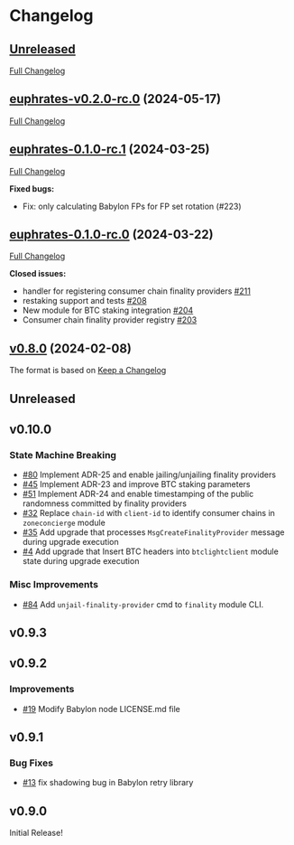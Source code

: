 <!--
Guiding Principles:

Changelogs are for humans, not machines.
There should be an entry for every single version.
The same types of changes should be grouped.
Versions and sections should be linkable.
The latest version comes first.
The release date of each version is displayed.
Mention whether you follow Semantic Versioning.

Usage:

Change log entries are to be added to the Unreleased section under the
appropriate stanza (see below). Each entry should have following format:

* [#PullRequestNumber](PullRequestLink) message

Types of changes (Stanzas):

"Features" for new features.
"Improvements" for changes in existing functionality.
"Deprecated" for soon-to-be removed features.
"Bug Fixes" for any bug fixes.
"Client Breaking" for breaking CLI commands and REST routes used by end-users.
"API Breaking" for breaking exported APIs used by developers building on SDK.
"State Machine Breaking" for any changes that result in a different AppState
given same genesisState and txList.
Ref: https://keepachangelog.com/en/1.0.0/
-->

# Changelog

## [Unreleased](https://github.com/babylonchain/babylon-private/tree/HEAD)

[Full Changelog](https://github.com/babylonchain/babylon-private/compare/euphrates-0.2.0-rc.0...HEAD)


## [euphrates-v0.2.0-rc.0](https://github.com/babylonchain/babylon-private/tree/euphrates-v0.2.0-rc.0) (2024-05-17)

[Full Changelog](https://github.com/babylonchain/babylon-private/compare/euphrates-0.1.0-rc.1...euphrates-v0.2.0-rc.0)

## [euphrates-0.1.0-rc.1](https://github.com/babylonchain/babylon-private/tree/euphrates-0.1.0-rc.1) (2024-03-25)

[Full Changelog](https://github.com/babylonchain/babylon-private/compare/euphrates-0.1.0-rc.0...euphrates-0.1.0-rc.1)

**Fixed bugs:**

- Fix: only calculating Babylon FPs for FP set rotation (#223)

## [euphrates-0.1.0-rc.0](https://github.com/babylonchain/babylon-private/tree/euphrates-0.1.0-rc.0) (2024-03-22)

[Full Changelog](https://github.com/babylonchain/babylon-private/compare/v0.8.5...euphrates-0.1.0-rc.0)

**Closed issues:**

- handler for registering consumer chain finality providers [\#211](https://github.com/babylonchain/babylon-private/issues/211)
- restaking support and tests [\#208](https://github.com/babylonchain/babylon-private/issues/208)
- New module for BTC staking integration [\#204](https://github.com/babylonchain/babylon-private/issues/204)
- Consumer chain finality provider registry [\#203](https://github.com/babylonchain/babylon-private/issues/203)

## [v0.8.0](https://github.com/babylonchain/babylon/tree/v0.8.0) (2024-02-08)

The format is based on [Keep a Changelog](https://keepachangelog.com/en/1.0.0/)

## Unreleased

## v0.10.0

### State Machine Breaking

* [#80](https://github.com/babylonlabs-io/babylon/pull/80) Implement ADR-25 and
enable jailing/unjailing finality providers
* [#45](https://github.com/babylonlabs-io/babylon/pull/45) Implement ADR-23 and improve
BTC staking parameters
* [#51](https://github.com/babylonlabs-io/babylon/pull/51) Implement ADR-24 and
enable timestamping of the public randomness committed by finality providers
* [#32](https://github.com/babylonlabs-io/babylon/pull/32) Replace `chain-id`
with `client-id` to identify consumer chains in `zoneconcierge` module
* [#35](https://github.com/babylonlabs-io/babylon/pull/35) Add upgrade that
processes `MsgCreateFinalityProvider` message during upgrade execution
* [#4](https://github.com/babylonlabs-io/babylon/pull/4) Add upgrade that
Insert BTC headers into `btclightclient` module state during upgrade execution

### Misc Improvements

* [#84](https://github.com/babylonlabs-io/babylon/pull/84) Add `unjail-finality-provider`
cmd to `finality` module CLI.

## v0.9.3

## v0.9.2

### Improvements

* [#19](https://github.com/babylonlabs-io/babylon/pull/19) Modify Babylon node
LICENSE.md file

## v0.9.1

### Bug Fixes

* [#13](https://github.com/babylonlabs-io/babylon/pull/13) fix shadowing bug in
Babylon retry library

## v0.9.0

Initial Release!
